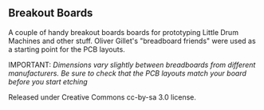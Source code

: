 Breakout Boards
---------------

A couple of handy breakout boards boards for prototyping Little Drum Machines and other stuff. Oliver Gillet's "breadboard friends" were used as a starting point for the PCB layouts.

IMPORTANT: _Dimensions vary slightly between breadboards from different manufacturers. Be sure to check that the PCB layouts match your board before you start etching_

Released under Creative Commons cc-by-sa 3.0 license.

